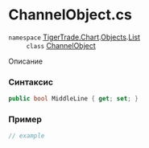 
# ChannelObject.cs
`namespace` [TigerTrade.Chart](../../../../../TigerTrade.Chart.md).[Objects](../../../../../TigerTrade.Chart/Objects.md).[List](../../../../../TigerTrade.Chart/Objects/List.md)  
&nbsp;&nbsp;&nbsp;&nbsp;&nbsp;&nbsp;&nbsp;&nbsp;&nbsp;`class` [ChannelObject](../../ChannelObject.cs.md)

Описание

### Синтаксис
```csharp
public bool MiddleLine { get; set; }
```
### Пример  
```csharp
// example
```
